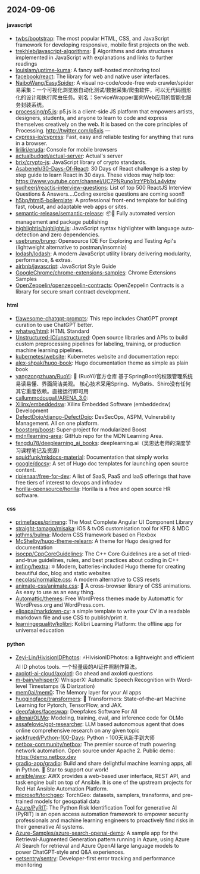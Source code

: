 ## 2024-09-06

#### javascript
* [twbs/bootstrap](https://github.com/twbs/bootstrap): The most popular HTML, CSS, and JavaScript framework for developing responsive, mobile first projects on the web.
* [trekhleb/javascript-algorithms](https://github.com/trekhleb/javascript-algorithms): 📝 Algorithms and data structures implemented in JavaScript with explanations and links to further readings
* [louislam/uptime-kuma](https://github.com/louislam/uptime-kuma): A fancy self-hosted monitoring tool
* [facebook/react](https://github.com/facebook/react): The library for web and native user interfaces.
* [NaiboWang/EasySpider](https://github.com/NaiboWang/EasySpider): A visual no-code/code-free web crawler/spider易采集：一个可视化浏览器自动化测试/数据采集/爬虫软件，可以无代码图形化的设计和执行爬虫任务。别名：ServiceWrapper面向Web应用的智能化服务封装系统。
* [processing/p5.js](https://github.com/processing/p5.js): p5.js is a client-side JS platform that empowers artists, designers, students, and anyone to learn to code and express themselves creatively on the web. It is based on the core principles of Processing. http://twitter.com/p5xjs —
* [cypress-io/cypress](https://github.com/cypress-io/cypress): Fast, easy and reliable testing for anything that runs in a browser.
* [liriliri/eruda](https://github.com/liriliri/eruda): Console for mobile browsers
* [actualbudget/actual-server](https://github.com/actualbudget/actual-server): Actual's server
* [brix/crypto-js](https://github.com/brix/crypto-js): JavaScript library of crypto standards.
* [Asabeneh/30-Days-Of-React](https://github.com/Asabeneh/30-Days-Of-React): 30 Days of React challenge is a step by step guide to learn React in 30 days. These videos may help too: https://www.youtube.com/channel/UC7PNRuno1rzYPb1xLa4yktw
* [sudheerj/reactjs-interview-questions](https://github.com/sudheerj/reactjs-interview-questions): List of top 500 ReactJS Interview Questions & Answers....Coding exercise questions are coming soon!!
* [h5bp/html5-boilerplate](https://github.com/h5bp/html5-boilerplate): A professional front-end template for building fast, robust, and adaptable web apps or sites.
* [semantic-release/semantic-release](https://github.com/semantic-release/semantic-release): 📦🚀 Fully automated version management and package publishing
* [highlightjs/highlight.js](https://github.com/highlightjs/highlight.js): JavaScript syntax highlighter with language auto-detection and zero dependencies.
* [usebruno/bruno](https://github.com/usebruno/bruno): Opensource IDE For Exploring and Testing Api's (lightweight alternative to postman/insomnia)
* [lodash/lodash](https://github.com/lodash/lodash): A modern JavaScript utility library delivering modularity, performance, & extras.
* [airbnb/javascript](https://github.com/airbnb/javascript): JavaScript Style Guide
* [GoogleChrome/chrome-extensions-samples](https://github.com/GoogleChrome/chrome-extensions-samples): Chrome Extensions Samples
* [OpenZeppelin/openzeppelin-contracts](https://github.com/OpenZeppelin/openzeppelin-contracts): OpenZeppelin Contracts is a library for secure smart contract development.

#### html
* [f/awesome-chatgpt-prompts](https://github.com/f/awesome-chatgpt-prompts): This repo includes ChatGPT prompt curation to use ChatGPT better.
* [whatwg/html](https://github.com/whatwg/html): HTML Standard
* [Unstructured-IO/unstructured](https://github.com/Unstructured-IO/unstructured): Open source libraries and APIs to build custom preprocessing pipelines for labeling, training, or production machine learning pipelines.
* [kubernetes/website](https://github.com/kubernetes/website): Kubernetes website and documentation repo:
* [alex-shpak/hugo-book](https://github.com/alex-shpak/hugo-book): Hugo documentation theme as simple as plain book
* [yangzongzhuan/RuoYi](https://github.com/yangzongzhuan/RuoYi): 🎉 (RuoYi)官方仓库 基于SpringBoot的权限管理系统 易读易懂、界面简洁美观。 核心技术采用Spring、MyBatis、Shiro没有任何其它重度依赖。直接运行即可用
* [callummcdougall/ARENA_3.0](https://github.com/callummcdougall/ARENA_3.0): 
* [Xilinx/embeddedsw](https://github.com/Xilinx/embeddedsw): Xilinx Embedded Software (embeddedsw) Development
* [DefectDojo/django-DefectDojo](https://github.com/DefectDojo/django-DefectDojo): DevSecOps, ASPM, Vulnerability Management. All on one platform.
* [boostorg/boost](https://github.com/boostorg/boost): Super-project for modularized Boost
* [mdn/learning-area](https://github.com/mdn/learning-area): GitHub repo for the MDN Learning Area.
* [fengdu78/deeplearning_ai_books](https://github.com/fengdu78/deeplearning_ai_books): deeplearning.ai（吴恩达老师的深度学习课程笔记及资源）
* [squidfunk/mkdocs-material](https://github.com/squidfunk/mkdocs-material): Documentation that simply works
* [google/docsy](https://github.com/google/docsy): A set of Hugo doc templates for launching open source content.
* [ripienaar/free-for-dev](https://github.com/ripienaar/free-for-dev): A list of SaaS, PaaS and IaaS offerings that have free tiers of interest to devops and infradev
* [horilla-opensource/horilla](https://github.com/horilla-opensource/horilla): Horilla is a free and open source HR software.

#### css
* [primefaces/primeng](https://github.com/primefaces/primeng): The Most Complete Angular UI Component Library
* [straight-tamago/misaka](https://github.com/straight-tamago/misaka): iOS & tvOS customisation tool for KFD & MDC
* [jgthms/bulma](https://github.com/jgthms/bulma): Modern CSS framework based on Flexbox
* [McShelby/hugo-theme-relearn](https://github.com/McShelby/hugo-theme-relearn): A theme for Hugo designed for documentation
* [isocpp/CppCoreGuidelines](https://github.com/isocpp/CppCoreGuidelines): The C++ Core Guidelines are a set of tried-and-true guidelines, rules, and best practices about coding in C++
* [imfing/hextra](https://github.com/imfing/hextra): 🔯 Modern, batteries-included Hugo theme for creating beautiful doc, blog and static websites
* [necolas/normalize.css](https://github.com/necolas/normalize.css): A modern alternative to CSS resets
* [animate-css/animate.css](https://github.com/animate-css/animate.css): 🍿 A cross-browser library of CSS animations. As easy to use as an easy thing.
* [Automattic/themes](https://github.com/Automattic/themes): Free WordPress themes made by Automattic for WordPress.org and WordPress.com.
* [elipapa/markdown-cv](https://github.com/elipapa/markdown-cv): a simple template to write your CV in a readable markdown file and use CSS to publish/print it.
* [learningequality/kolibri](https://github.com/learningequality/kolibri): Kolibri Learning Platform: the offline app for universal education

#### python
* [Zeyi-Lin/HivisionIDPhotos](https://github.com/Zeyi-Lin/HivisionIDPhotos): ⚡️HivisionIDPhotos: a lightweight and efficient AI ID photos tools. 一个轻量级的AI证件照制作算法。
* [axolotl-ai-cloud/axolotl](https://github.com/axolotl-ai-cloud/axolotl): Go ahead and axolotl questions
* [m-bain/whisperX](https://github.com/m-bain/whisperX): WhisperX: Automatic Speech Recognition with Word-level Timestamps (& Diarization)
* [mem0ai/mem0](https://github.com/mem0ai/mem0): The Memory layer for your AI apps
* [huggingface/transformers](https://github.com/huggingface/transformers): 🤗 Transformers: State-of-the-art Machine Learning for Pytorch, TensorFlow, and JAX.
* [deepfakes/faceswap](https://github.com/deepfakes/faceswap): Deepfakes Software For All
* [allenai/OLMo](https://github.com/allenai/OLMo): Modeling, training, eval, and inference code for OLMo
* [assafelovic/gpt-researcher](https://github.com/assafelovic/gpt-researcher): LLM based autonomous agent that does online comprehensive research on any given topic
* [jackfrued/Python-100-Days](https://github.com/jackfrued/Python-100-Days): Python - 100天从新手到大师
* [netbox-community/netbox](https://github.com/netbox-community/netbox): The premier source of truth powering network automation. Open source under Apache 2. Public demo: https://demo.netbox.dev
* [gradio-app/gradio](https://github.com/gradio-app/gradio): Build and share delightful machine learning apps, all in Python. 🌟 Star to support our work!
* [ansible/awx](https://github.com/ansible/awx): AWX provides a web-based user interface, REST API, and task engine built on top of Ansible. It is one of the upstream projects for Red Hat Ansible Automation Platform.
* [microsoft/torchgeo](https://github.com/microsoft/torchgeo): TorchGeo: datasets, samplers, transforms, and pre-trained models for geospatial data
* [Azure/PyRIT](https://github.com/Azure/PyRIT): The Python Risk Identification Tool for generative AI (PyRIT) is an open access automation framework to empower security professionals and machine learning engineers to proactively find risks in their generative AI systems.
* [Azure-Samples/azure-search-openai-demo](https://github.com/Azure-Samples/azure-search-openai-demo): A sample app for the Retrieval-Augmented Generation pattern running in Azure, using Azure AI Search for retrieval and Azure OpenAI large language models to power ChatGPT-style and Q&A experiences.
* [getsentry/sentry](https://github.com/getsentry/sentry): Developer-first error tracking and performance monitoring
